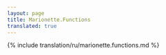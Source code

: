 ```yaml
---
layout: page
title: Marionette.Functions
translated: true
---
```


{% include translation/ru/marionette.functions.md %}